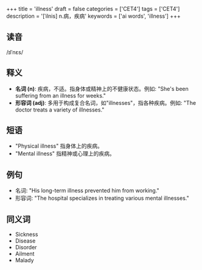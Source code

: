 +++
title = 'illness'
draft = false
categories = ['CET4']
tags = ['CET4']
description = '[ˈilnis] n.病，疾病'
keywords = ['ai words', 'illness']
+++

## 读音
/ɪlˈnɛs/

## 释义
- **名词 (n)**: 疾病，不适。指身体或精神上的不健康状态。例如: "She's been suffering from an illness for weeks."
- **形容词 (adj)**: 多用于构成复合名词，如"illnesses"，指各种疾病。例如: "The doctor treats a variety of illnesses."

## 短语
- "Physical illness" 指身体上的疾病。
- "Mental illness" 指精神或心理上的疾病。

## 例句
- 名词: "His long-term illness prevented him from working."
- 形容词: "The hospital specializes in treating various mental illnesses."

## 同义词
- Sickness
- Disease
- Disorder
- Ailment
- Malady

